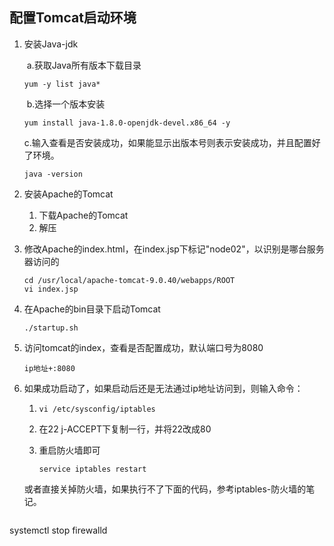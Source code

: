 ## 配置Tomcat启动环境

1. 安装Java-jdk

   ​	a.获取Java所有版本下载目录

   ```
   yum -y list java*
   ```

   ​	b.选择一个版本安装

   ```
   yum install java-1.8.0-openjdk-devel.x86_64 -y
   ```

   ​	c.输入查看是否安装成功，如果能显示出版本号则表示安装成功，并且配置好了环境。

   ```
   java -version
   ```

2. 安装Apache的Tomcat

   1. 下载Apache的Tomcat
   2. 解压

   

3. 修改Apache的index.html，在index.jsp下标记"node02"，以识别是哪台服务器访问的

   ```
   cd /usr/local/apache-tomcat-9.0.40/webapps/ROOT
   vi index.jsp
   ```

4. 在Apache的bin目录下启动Tomcat

   ```
   ./startup.sh
   ```

5. 访问tomcat的index，查看是否配置成功，默认端口号为8080

   ```
   ip地址+:8080
   ```

6. 如果成功启动了，如果启动后还是无法通过ip地址访问到，则输入命令：

   1. ```
      vi /etc/sysconfig/iptables
      ```

   2. 在22 j-ACCEPT下复制一行，并将22改成80

   3. 重启防火墙即可

      ```
      service iptables restart
      ```


   或者直接关掉防火墙，如果执行不了下面的代码，参考iptables-防火墙的笔记。

   ```
systemctl stop firewalld
   ```

   